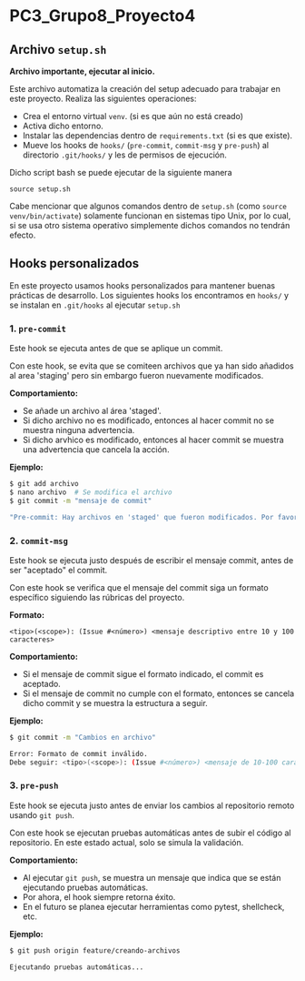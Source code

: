 # PC3_Grupo8_Proyecto4

## Archivo `setup.sh`

**Archivo importante, ejecutar al inicio.**

Este archivo automatiza la creación del setup adecuado para trabajar en este proyecto. Realiza las siguientes operaciones:

- Crea el entorno virtual `venv`. (si es que aún no está creado)
- Activa dicho entorno.
- Instalar las dependencias dentro de `requirements.txt` (si es que existe).
- Mueve los hooks de `hooks/` (`pre-commit`, `commit-msg` y `pre-push`) al directorio `.git/hooks/` y les de permisos de ejecución.

Dicho script bash se puede ejecutar de la siguiente manera

```
source setup.sh
```

Cabe mencionar que algunos comandos dentro de `setup.sh` (como `source venv/bin/activate`) solamente funcionan en sistemas tipo Unix, por lo cual, si se usa otro sistema operativo simplemente dichos comandos no tendrán efecto.

## Hooks personalizados

En este proyecto usamos hooks personalizados para mantener buenas prácticas de desarrollo. Los siguientes hooks los encontramos en `hooks/` y se instalan en `.git/hooks` al ejecutar `setup.sh`

### 1. `pre-commit`

Este hook se ejecuta antes de que se aplique un commit.

Con este hook, se evita que se comiteen archivos que ya han sido añadidos al area 'staging' pero sin embargo fueron nuevamente modificados.

**Comportamiento:**

- Se añade un archivo al área 'staged'.
- Si dicho archivo no es modificado, entonces al hacer commit no se muestra ninguna advertencia.
- Si dicho arvhico es modificado, entonces al hacer commit se muestra una advertencia que cancela la acción.

**Ejemplo:**

```bash
$ git add archivo
$ nano archivo  # Se modifica el archivo
$ git commit -m "mensaje de commit"

"Pre-commit: Hay archivos en 'staged' que fueron modificados. Por favor, vuelva a agregarlos."
```

### 2. `commit-msg`

Este hook se ejecuta justo después de escribir el mensaje commit, antes de ser "aceptado" el commit.

Con este hook se verifica que el mensaje del commit siga un formato específico siguiendo las rúbricas del proyecto.

**Formato:**

```
<tipo>(<scope>): (Issue #<número>) <mensaje descriptivo entre 10 y 100 caracteres>
```

**Comportamiento:**

- Si el mensaje de commit sigue el formato indicado, el commit es aceptado.
- Si el mensaje de commit no cumple con el formato, entonces se cancela dicho commit y se muestra la estructura a seguir.

**Ejemplo:**

```bash
$ git commit -m "Cambios en archivo"

Error: Formato de commit inválido.
Debe seguir: <tipo>(<scope>): (Issue #<número>) <mensaje de 10-100 caracteres>
```

### 3. `pre-push`

Este hook se ejecuta justo antes de enviar los cambios al repositorio remoto usando `git push`.

Con este hook se ejecutan pruebas automáticas antes de subir el código al repositorio. En este estado actual, solo se simula la validación.

**Comportamiento:**

- Al ejecutar `git push`, se muestra un mensaje que indica que se están ejecutando pruebas automáticas.
- Por ahora, el hook siempre retorna éxito.
- En el futuro se planea ejecutar herramientas como pytest, shellcheck, etc.

**Ejemplo:**

```bash
$ git push origin feature/creando-archivos

Ejecutando pruebas automáticas...
```